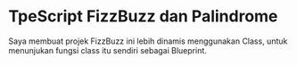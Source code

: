 # TpeScript FizzBuzz dan Palindrome

Saya membuat projek FizzBuzz ini lebih dinamis menggunakan Class, untuk menunjukan fungsi class itu sendiri sebagai Blueprint.
